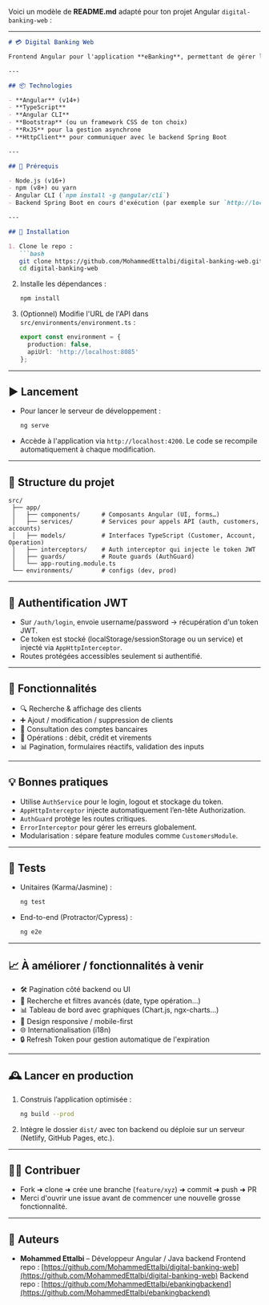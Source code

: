 Voici un modèle de **README.md** adapté pour ton projet Angular `digital-banking-web` :

---

````markdown
# 💳 Digital Banking Web

Frontend Angular pour l'application **eBanking**, permettant de gérer les clients, comptes et opérations bancaires.

---

## 📦 Technologies

- **Angular** (v14+)
- **TypeScript**
- **Angular CLI**
- **Bootstrap** (ou un framework CSS de ton choix)
- **RxJS** pour la gestion asynchrone
- **HttpClient** pour communiquer avec le backend Spring Boot

---

## 🚀 Prérequis

- Node.js (v16+)
- npm (v8+) ou yarn
- Angular CLI (`npm install -g @angular/cli`)
- Backend Spring Boot en cours d'exécution (par exemple sur `http://localhost:8085`)

---

## 🔧 Installation

1. Clone le repo :
   ```bash
   git clone https://github.com/MohammedEttalbi/digital-banking-web.git
   cd digital-banking-web
````

2. Installe les dépendances :

   ```bash
   npm install
   ```

3. (Optionnel) Modifie l'URL de l'API dans `src/environments/environment.ts` :

   ```ts
   export const environment = {
     production: false,
     apiUrl: 'http://localhost:8085'
   };
   ```

---

## ▶️ Lancement

* Pour lancer le serveur de développement :

  ```bash
  ng serve
  ```
* Accède à l'application via `http://localhost:4200`. Le code se recompile automatiquement à chaque modification.

---

## 🧩 Structure du projet

```
src/
 ├── app/
 │   ├── components/      # Composants Angular (UI, forms…)
 │   ├── services/        # Services pour appels API (auth, customers, accounts)
 │   ├── models/          # Interfaces TypeScript (Customer, Account, Operation)
 │   ├── interceptors/    # Auth interceptor qui injecte le token JWT
 │   ├── guards/          # Route guards (AuthGuard)
 │   └── app-routing.module.ts
 └── environments/        # configs (dev, prod)
```

---

## 🔐 Authentification JWT

* Sur `/auth/login`, envoie username/password → récupération d'un token JWT.
* Ce token est stocké (localStorage/sessionStorage ou un service) et injecté via `AppHttpInterceptor`.
* Routes protégées accessibles seulement si authentifié.

---

## 🔄 Fonctionnalités

* 🔍 Recherche & affichage des clients
* ➕ Ajout / modification / suppression de clients
* 📄 Consultation des comptes bancaires
* 💸 Opérations : débit, crédit et virements
* 📊 Pagination, formulaires réactifs, validation des inputs

---

## 💡 Bonnes pratiques

* Utilise `AuthService` pour le login, logout et stockage du token.
* `AppHttpInterceptor` injecte automatiquement l’en-tête Authorization.
* `AuthGuard` protège les routes critiques.
* `ErrorInterceptor` pour gérer les erreurs globalement.
* Modularisation : sépare feature modules comme `CustomersModule`.

---

## 🧪 Tests

* Unitaires (Karma/Jasmine) :

  ```bash
  ng test
  ```
* End-to-end (Protractor/Cypress) :

  ```bash
  ng e2e
  ```

---

## 📈 À améliorer / fonctionnalités à venir

* 🛠️ Pagination côté backend ou UI
* 📍 Recherche et filtres avancés (date, type opération…)
* 📊 Tableau de bord avec graphiques (Chart.js, ngx-charts…)
* 📱 Design responsive / mobile-first
* 🌐 Internationalisation (i18n)
* 🔒 Refresh Token pour gestion automatique de l'expiration

---

## 🕰️ Lancer en production

1. Construis l’application optimisée :

   ```bash
   ng build --prod
   ```
2. Intègre le dossier `dist/` avec ton backend ou déploie sur un serveur (Netlify, GitHub Pages, etc.).

---

## 🧑‍💻 Contribuer

* Fork ➜ clone ➜ crée une branche (`feature/xyz`) ➜ commit ➜ push ➜ PR
* Merci d'ouvrir une issue avant de commencer une nouvelle grosse fonctionnalité.

---


## 🧾 Auteurs

* **Mohammed Ettalbi** – Développeur Angular / Java backend
  Frontend repo : [https://github.com/MohammedEttalbi/digital-banking-web](https://github.com/MohammedEttalbi/digital-banking-web)
  Backend repo : [https://github.com/MohammedEttalbi/ebankingbackend](https://github.com/MohammedEttalbi/ebankingbackend)


